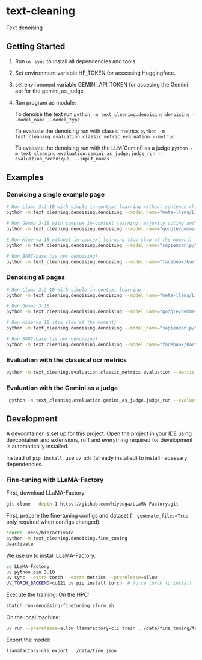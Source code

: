 # text-cleaning
Text denoising

## Getting Started
1. Run `uv sync` to install all dependencies and tools.
2. Set environment variable HF_TOKEN for accessing Huggingface.
3. set environment variable GEMINI_API_TOKEN  for accesing the Gemini api for the gemini_as_judge
4. Run program as module:

   To denoise the text run   `python -m text_cleaning.denoising.denoising --model_name --model_type`

   To evaluate the denoising run with classic metrics  `python -m text_cleaning.evaluation.classic_metric.evaluation --metric`
   
   To evaluate the denoising run with the LLM(Gemini) as a judge `python -m text_cleaning.evaluation.gemini_as_judge.judge_run --evaluation_technique  --input_names`
   
## Examples

### Denoising a single example page
```bash
# Run Llama 3.2-1B with simple in-context learning without sentence chunking
python -m text_cleaning.denoising.denoising --model_name="meta-llama/Llama-3.2-1B-Instruct" --subset="[3,]" --in_context "simple" --use_sentence_chunks=False

# Run Gemma 3-1B with complex in-context learning, majority voting and sentence chunking
python -m text_cleaning.denoising.denoising --model_name="google/gemma-3-1b-it" --subset="[3,]" --in_context "complex" --num_attempts=5

# Run Minerva 1B without in-context learning (too slow at the moment)
python -m text_cleaning.denoising.denoising --model_name="sapienzanlp/Minerva-1B-base-v1.0" --subset="[3,]" --in_context "None"

# Run BART-base (is not denoising)
python -m text_cleaning.denoising.denoising --model_name="facebook/bart-base" --model_type="seq2seq" --subset="[3,]" --in_context "None"
```

### Denoising all pages
```bash
# Run Llama 3.2-1B with simple in-context learning 
python -m text_cleaning.denoising.denoising --model_name="meta-llama/Llama-3.2-1B-Instruct" --in_context "simple"

# Run Gemma 3-1B
python -m text_cleaning.denoising.denoising --model_name="google/gemma-3-1b-it"

# Run Minerva 1B (too slow at the moment)
python -m text_cleaning.denoising.denoising --model_name="sapienzanlp/Minerva-1B-base-v1.0"

# Run BART-base (is not denoising)
python -m text_cleaning.denoising.denoising --model_name="facebook/bart-base" --model_type="seq2seq"
```
### Evaluation with the classical ocr metrics

```bash
python -m text_cleaning.evaluation.classic_metrics.evaluation --metric "WER" --task "single"  
```

### Evaluation with the Gemini as a judge 

```bash
 python -m text_cleaning.evaluation.gemini_as_judge.judge_run --evaluation_technique "pairwise" --input_names "the_vampyre_ocr_denoised_google-gemma-3-1b-it.json" "the_vampyre_ocr_denoised_facebook-bart-base.json"
```

## Development
A devcontainer is set up for this project.
Open the project in your IDE using devcontainer and extensions, ruff and everything required for development is automatically installed.

Instead of `pip install`, use `uv add` (already installed) to install necessary dependencies.


### Fine-tuning with LLaMA-Factory
First, download LLaMA-Factory:
```bash
git clone --depth 1 https://github.com/hiyouga/LLaMA-Factory.git
```

First, prepare the fine-tuning configs and dataset (`--generate_files=True` only required when configs changed):
```bash
source .venv/bin/activate
python -m text_cleaning.denoising.fine_tuning
deactivate
```

We use uv to install LLaMA-Factory.
```bash
cd LLaMA-Factory
uv python pin 3.10
uv sync --extra torch --extra metrics --prerelease=allow
UV_TORCH_BACKEND=cu121 uv pip install torch  # force torch to install for cuda 12.1 (that may not be the default on the HPC)
```

Execute the training:
On the HPC:
```bash
sbatch run-denoising-finetuning.slurm.sh
```

On the local machine:
```bash
uv run --prerelease=allow llamafactory-cli train ../data/fine_tuning/train_configs/ocr-llama-the_vampyre-config.json
```

Export the model:
```bash
llamafactory-cli export ../data/fine.json
```
